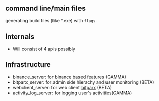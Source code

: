 ## command line/main files
generating build files (like *.exe) with `flags`.
## Internals

- Will consist of 4 apis possibly
## Infrastructure


   - binance_server: for binance based features (GAMMA)
   - bitparx_server: for admin side hierachy and user monitoring (BETA)
   - webclient_server: for web client [bitparx](bitparx.com) (BETA)
   - activity_log_server: for logging user's activities(GAMMA)